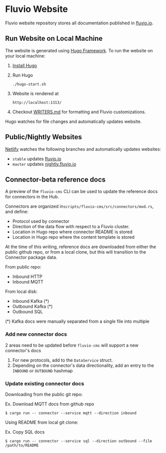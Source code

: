 # Fluvio Website

Fluvio website repository stores all documentation published in [fluvio.io](https://fluvio.io).

## Run Website on Local Machine

The website is generated using [Hugo Framework](https://gohugo.io/). To run the website on your local machine:

1. [Install Hugo](https://gohugo.io/getting-started/installing/)
2. Run Hugo
    ```
   ./hugo-start.sh
    ```
3. Website is rendered at
    ```
    http://localhost:1313/
    ```

4. Checkout [WRITERS.md](./WRITERS.md) for formatting and Fluvio customizations.

Hugo watches for file changes and automatically updates website.


## Public/Nightly Websites

[Netlify](https://www.netlify.com/) watches the following branches and automatically updates websites:

* `stable` updates [fluvio.io](https://fluvio.io)
* `master` updates [nightly.fluvio.io](https://nightly.fluvio.io)

## Connector-beta reference docs

A preview of the `fluvio-cms` CLI can be used to update the reference docs for connectors in the Hub.

Connectors are organized in`scripts/fluvio-cms/src/connectors/mod.rs`, and define:
- Protocol used by connector
- Direction of the data flow with respect to a Fluvio cluster.
- Location in Hugo repo where connector README is stored 
- Location in Hugo repo where the content template is stored

At the time of this writing, reference docs are downloaded from either the public github repo, or from a local clone, but this will transition to the Connector package data.

From public repo:
- Inbound HTTP
- Inbound MQTT

From local disk:
- Inbound Kafka (*)
- Outbound Kafka (*)
- Outbound SQL

(*) Kafka docs were manually separated from a single file into multiple

### Add new connector docs

2 areas need to be updated before `fluvio-cms` will support a new connector's docs

1. For new protocols, add to the `DataService` struct.
2. Depending on the connector's data directionality, add an entry to the `INBOUND` or `OUTBOUND` hashmap 

### Update existing connector docs

Downloading from the public git repo:

Ex. Download MQTT docs from github repo
```shell
$ cargo run -- connector --service mqtt --direction inbound
```

Using README from local git clone:

Ex. Copy SQL docs
```shell
$ cargo run -- connector --service sql --direction outbound --file /path/to/README
```